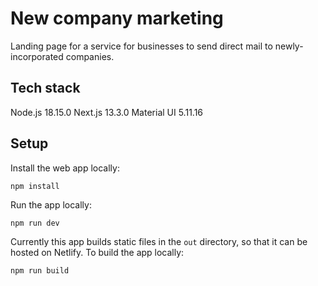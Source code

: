# New company marketing

Landing page for a service for businesses to send direct mail to newly-incorporated companies.

## Tech stack

Node.js 18.15.0
Next.js 13.3.0
Material UI 5.11.16

## Setup

Install the web app locally:
```
npm install
```

Run the app locally:
```
npm run dev
```

Currently this app builds static files in the `out` directory, so that it can be hosted on Netlify. To build the app locally:
```
npm run build
```


